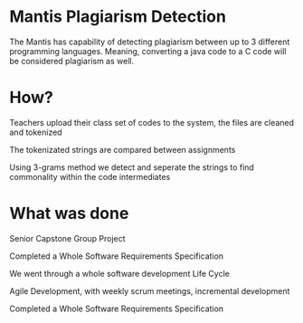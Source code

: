 # Mantis Plagiarism Detection
The Mantis has capability of detecting plagiarism between up to 3 different programming languages. Meaning, converting a java code to a C code will be considered plagiarism as well. 

# How?

Teachers upload their class set of codes to the system, the files are cleaned and tokenized

The tokenizated strings are compared between assignments

Using 3-grams method we detect and seperate the strings to find commonality within the code intermediates

# What was done
Senior Capstone Group Project 

Completed a Whole Software Requirements Specification

We went through a whole software development Life Cycle

Agile Development, with weekly scrum meetings, incremental development

Completed a Whole Software Requirements Specification
